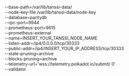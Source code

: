 --base-path=/var/lib/tanssi-data/ \
--node-key-file /var/lib/tanssi-data/node-key \
--database=paritydb \
--rpc-port=9944 \
--prometheus-port=9615 \
--prometheus-external \
--name=INSERT_YOUR_TANSSI_NODE_NAME \
--listen-addr=/ip4/0.0.0.0/tcp/30333 \
--public-addr=/ip4/INSERT_YOUR_IP_ADDRESS/tcp/30333 \
--state-pruning=archive \
--blocks-pruning=archive \
--telemetry-url='wss://telemetry.polkadot.io/submit/ 0' \
--validator